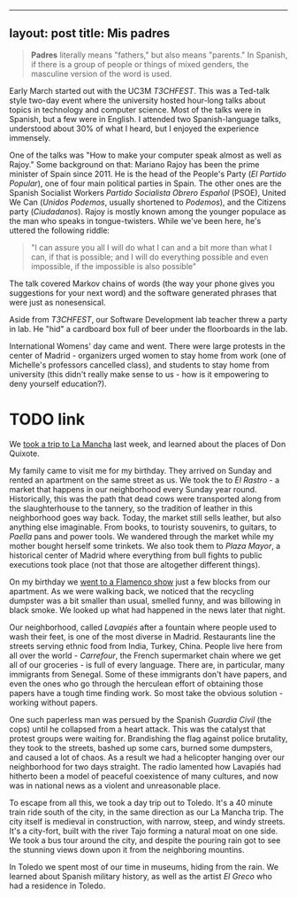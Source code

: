 
---
layout: post
title: Mis padres
---
> **Padres** literally means "fathers," but also means "parents." In Spanish, if there is a group of people or things of mixed genders, the masculine version of the word is used.

Early March started out with the UC3M *T3CHFEST*. This was a Ted-talk style two-day event where the university hosted hour-long talks about topics in technology and computer science. Most of the talks were in Spanish, but a few were in English. I attended two Spanish-language talks, understood about 30% of what I heard, but I enjoyed the experience immensely.

One of the talks was "How to make your computer speak almost as well as Rajoy." Some background on that: Mariano Rajoy has been the prime minister of Spain since 2011. He is the head of the People's Party (*El Partido Popular*), one of four main political parties in Spain. The other ones are the Spanish Socialist Workers *Partido Socialista Obrero Español* (PSOE), United We Can (*Unidos Podemos*, usually shortened to *Podemos*), and the Citizens party (*Ciudadanos*). Rajoy is mostly known among the younger populace as the man who speaks in tongue-twisters. While we've been here, he's uttered the following riddle: 

> "I can assure you all I will do what I can and a bit more than what I can, if that is possible; and I will do everything possible and even impossible, if the impossible is also possible"

The talk covered Markov chains of words (the way your phone gives you suggestions for your next word) and the software generated phrases that were just as nonesensical.

Aside from *T3CHFEST*, our Software Development lab teacher threw a party in lab. He "hid" a cardboard box full of beer under the floorboards in the lab. 

International Womens' day came and went. There were large protests in the center of Madrid - organizers urged women to stay home from work (one of Michelle's professors cancelled class), and students to stay home from university (this didn't really make sense to us - how is it empowering to deny yourself education?).

# TODO link

We [took a trip to La Mancha](brokenlink) last week, and learned about the places of Don Quixote. 

My family came to visit me for my birthday. They arrived on Sunday and rented an apartment on the same street as us. We took the to *El Rastro* - a market that happens in our neighborhood every Sunday year round. Historically, this was the path that dead cows were transported along from the slaughterhouse to the tannery, so the tradition of leather in this neighborhood goes way back. Today, the market still sells leather, but also anything else imaginable. From books, to touristy souvenirs, to guitars, to *Paella* pans and power tools. We wandered through the market while my mother bought herself some trinkets. We also took them to *Plaza Mayor*, a historical center of Madrid where everything from bull fights to public executions took place (not that those are altogether different things). 

On my birthday we [went to a Flamenco show](brokenlink) just a few blocks from our apartment. As we were walking back, we noticed that the recycling dumpster was a bit smaller than usual, smelled funny, and was billowing in black smoke. We looked up what had happened in the news later that night.

Our neighborhood, called *Lavapiés* after a fountain where people used to wash their feet, is one of the most diverse in Madrid. Restaurants line the streets serving ethnic food from India, Turkey, China. People live here from all over the world - *Carrefour*, the French supermarket chain where we get all of our groceries - is full of every language. There are, in particular, many immigrants from Senegal. Some of these immigrants don't have papers, and even the ones who go through the herculean effort of obtaining those papers have a tough time finding work. So most take the obvious solution - working without papers. 

One such paperless man was persued by the Spanish *Guardia Civil* (the cops) until he collapsed from a heart attack. This was the catalyst that protest groups were waiting for. Brandishing the flag against police brutality, they took to the streets, bashed up some cars, burned some dumpsters, and caused a lot of chaos. As a result we had a helicopter hanging over our neighborhood for two days straight. The radio lamented how Lavapiés had hitherto been a model of peaceful coexistence of many cultures, and now was in national news as a violent and unreasonable place. 

To escape from all this, we took a day trip out to Toledo. It's a 40 minute train ride south of the city, in the same direction as our La Mancha trip. The city itself is medieval in construction, with narrow, steep, and windy streets. It's a city-fort, built with the river Tajo forming a natural moat on one side. We took a bus tour around the city, and despite the pouring rain got to see the stunning views down upon it from the neighboring mountins.

In Toledo we spent most of our time in museums, hiding from the rain. We learned about Spanish military history, as well as the artist *El Greco* who had a residence in Toledo.